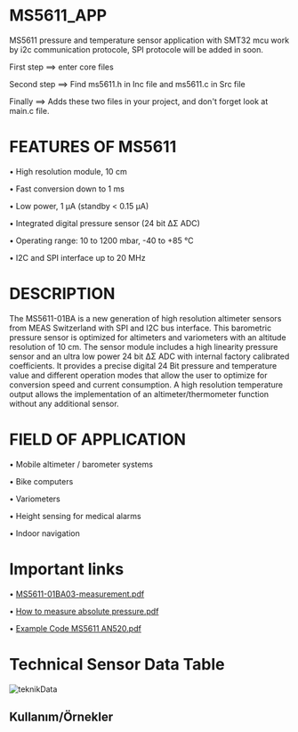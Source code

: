 # MS5611_APP
 MS5611 pressure and temperature sensor application with SMT32 mcu
 work by i2c communication protocole, 
 SPI protocole will be added in soon.

First step ==> enter core files

Second step ==> Find ms5611.h  in Inc file and ms5611.c in Src file

Finally  ==> Adds these two files in your project, and don't forget look at main.c file. 


# FEATURES OF MS5611
• High resolution module, 10 cm

• Fast conversion down to 1 ms

• Low power, 1 µA (standby < 0.15 µA)

• Integrated digital pressure sensor (24 bit ΔΣ ADC)

• Operating range: 10 to 1200 mbar, -40 to +85 °C

• I2C and SPI interface up to 20 MHz



# DESCRIPTION
The MS5611-01BA is a new generation of high resolution altimeter sensors from MEAS Switzerland with SPI and I2C bus interface. 
This barometric pressure sensor is optimized for altimeters and variometers with an
altitude resolution of 10 cm. The sensor module includes a high linearity pressure sensor and an ultra low power
24 bit ΔΣ ADC with internal factory calibrated coefficients. It provides a precise digital 24 Bit pressure and
temperature value and different operation modes that allow the user to optimize for conversion speed and
current consumption. A high resolution temperature output allows the implementation of an
altimeter/thermometer function without any additional sensor.


# FIELD OF APPLICATION
• Mobile altimeter / barometer systems

• Bike computers

• Variometers

• Height sensing for medical alarms

• Indoor navigation


# Important links
•	[MS5611-01BA03-measurement.pdf](https://github.com/YEK-Kayra/MS5611_APP/files/13853362/MS5611-01BA03-measurement.pdf)

• [How to measure absolute pressure.pdf](https://github.com/YEK-Kayra/MS5611_APP/files/13834121/How.to.measure.absolute.pressure.pdf)

• [Example Code MS5611 AN520.pdf](https://github.com/YEK-Kayra/MS5611_APP/files/13853350/Example.Code.MS5611.AN520.pdf)


# Technical Sensor Data Table
![teknikData](https://github.com/YEK-Kayra/MS5611_APP/assets/124110070/77df8082-be08-43d6-8971-a5908d68bc02)



## Kullanım/Örnekler

```

```

  



